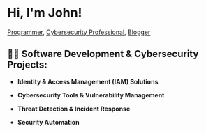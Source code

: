# Hi, I'm John!  
[Programmer](https://github.com/johneburnsjr), [Cybersecurity Professional](https://www.linkedin.com/johneburnsjr/), [Blogger](https://johnedwardburns.com)<!--  [YouTuber](https://www.youtube.com/c/joshmadakor) -->

## 👨‍💻 Software Development & Cybersecurity Projects:

- **Identity & Access Management (IAM) Solutions**  
 <!--  - [Active Directory Bulk User Creation (PowerShell)](https://github.com/joshmadakor1/AD_PS)  -->
<!--   - [Office 365 Security & Compliance Management](https://github.com/joshmadakor1/Office-365-MFA-Compliance) *(demo of managing MFA policies)*  -->

- **Cybersecurity Tools & Vulnerability Management**  
<!--   - [Nessus Vulnerability Scan Automation (PowerShell)](https://github.com/joshmadakor1/Nessus-Automation)  -->
<!--   - [Ransomware Proof of Concept (C# Encrypter & Decrypter)](https://github.com/joshmadakor1/EncrypterPOC)  -->

- **Threat Detection & Incident Response**  
<!--   - [Microsoft Defender for Endpoint Setup & Optimization](https://github.com/joshmadakor1/Microsoft-Defender-Setup)  -->
<!--   - [Splunk SIEM Configuration for Threat Detection](https://github.com/joshmadakor1/Splunk-Config)-->

- **Security Automation**  
<!--   - [Automated Security Patch Management with PowerShell](https://github.com/joshmadakor1/Auto-Security-Patches)  -->
<!--   - [FIM (File Integrity Monitor) in PowerShell](https://github.com/joshmadakor1/PowerShell-Integrity-FIM)-->

<!--## 📺 Popular YouTube Videos: -->


<!-- ## 🤳 Connect with me: -->
